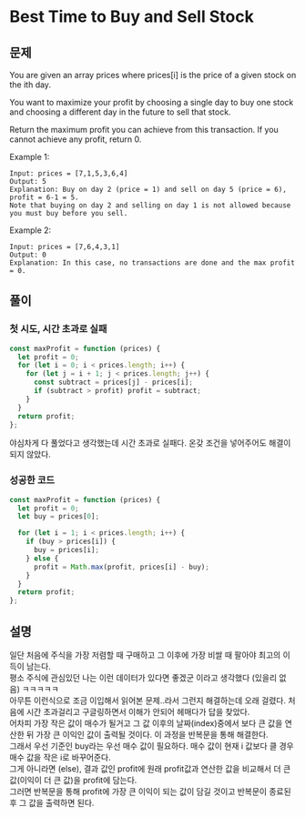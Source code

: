 # Best Time to Buy and Sell Stock

## 문제

You are given an array prices where prices[i] is the price of a given stock on the ith day.

You want to maximize your profit by choosing a single day to buy one stock and choosing a different day in the future to sell that stock.

Return the maximum profit you can achieve from this transaction. If you cannot achieve any profit, return 0.

Example 1:

```
Input: prices = [7,1,5,3,6,4]
Output: 5
Explanation: Buy on day 2 (price = 1) and sell on day 5 (price = 6), profit = 6-1 = 5.
Note that buying on day 2 and selling on day 1 is not allowed because you must buy before you sell.
```

Example 2:

```
Input: prices = [7,6,4,3,1]
Output: 0
Explanation: In this case, no transactions are done and the max profit = 0.
```

## 풀이

### 첫 시도, 시간 초과로 실패

```javascript
const maxProfit = function (prices) {
  let profit = 0;
  for (let i = 0; i < prices.length; i++) {
    for (let j = i + 1; j < prices.length; j++) {
      const subtract = prices[j] - prices[i];
      if (subtract > profit) profit = subtract;
    }
  }
  return profit;
};
```

야심차게 다 풀었다고 생각했는데 시간 초과로 실패다. 온갖 조건을 넣어주어도 해결이 되지 않았다.

### 성공한 코드

```javascript
const maxProfit = function (prices) {
  let profit = 0;
  let buy = prices[0];

  for (let i = 1; i < prices.length; i++) {
    if (buy > prices[i]) {
      buy = prices[i];
    } else {
      profit = Math.max(profit, prices[i] - buy);
    }
  }
  return profit;
};
```

## 설명

일단 처음에 주식을 가장 저렴할 때 구매하고 그 이후에 가장 비쌀 때 팔아야 최고의 이득이 남는다.  
평소 주식에 관심있던 나는 이런 데이터가 있다면 좋겠군 이라고 생각했다 (있을리 없음) ㅋㅋㅋㅋㅋ  
아무튼 이런식으로 조금 이입해서 읽어본 문제..라서 그런지 해결하는데 오래 걸렸다. 처음에 시간 초과걸리고 구글링하면서 이해가 안되어 헤매다가 답을 찾았다.  
어차피 가장 작은 값이 매수가 될거고 그 값 이후의 날짜(index)중에서 보다 큰 값을 연산한 뒤 가장 큰 이익인 값이 출력될 것이다. 이 과정을 반복문을 통해 해결한다.  
그래서 우선 기준인 buy라는 우선 매수 값이 필요하다.
매수 값이 현재 i 값보다 클 경우 매수 값을 작은 i로 바꾸어준다.  
그게 아니라면 (else), 결과 값인 profit에 원래 profit값과 연산한 값을 비교해서 더 큰 값(이익이 더 큰 값)을 profit에 담는다.  
그러면 반복문을 통해 profit에 가장 큰 이익이 되는 값이 담길 것이고 반복문이 종료된 후 그 값을 출력하면 된다.
